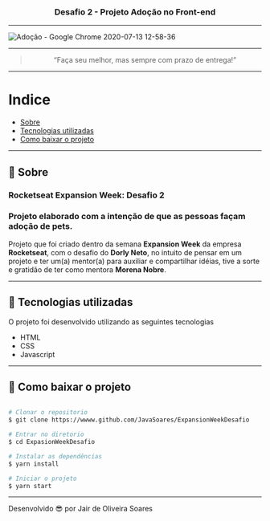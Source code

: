 <h3 align="center">
  Desafio 2 - Projeto Adoção no Front-end
</h3>

---
![Adoção - Google Chrome 2020-07-13 12-58-36](https://user-images.githubusercontent.com/64690628/87326815-a1e8fd80-c509-11ea-9695-b989286bf4ec.gif)

---
<blockquote align="center">“Faça seu melhor, mas sempre com prazo de entrega!”</blockquote>

---
# Indice

- [Sobre](#-sobre)
- [Tecnologias utilizadas](#-tecnologias-utilizadas)
- [Como baixar o projeto](#-como-baixar-o-projeto)

---
## 📝 Sobre
### Rocketseat Expansion Week: Desafio 2
### Projeto elaborado com a intenção de que as pessoas façam adoção de pets.

Projeto que foi criado dentro da semana **Expansion Week** da empresa **Rocketseat**, com o desafio do **Dorly Neto**, no intuito de pensar em um projeto e ter um(a) mentor(a) para auxiliar e compartilhar idéias, tive a sorte e gratidão de ter como mentora **Morena Nobre**.

---
## 🚀 Tecnologias utilizadas

O projeto foi desenvolvido utilizando as seguintes tecnologias

- HTML
- CSS
- Javascript

---
## 📁 Como baixar o projeto

```bash

# Clonar o repositorio
$ git clone https://wwww.github.com/JavaSoares/ExpansionWeekDesafio

# Entrar no diretorio 
$ cd ExpasionWeekDesafio

# Instalar as dependências
$ yarn install

# Iniciar o projeto
$ yarn start
```
---
Desenvolvido 😎 por Jair de Oliveira Soares
